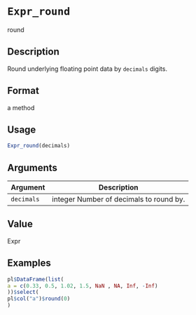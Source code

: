 # `Expr_round`

round


## Description

Round underlying floating point data by `decimals` digits.


## Format

a method


## Usage

```r
Expr_round(decimals)
```


## Arguments

Argument      |Description
------------- |----------------
`decimals`     |     integer Number of decimals to round by.


## Value

Expr


## Examples

```r
pl$DataFrame(list(
a = c(0.33, 0.5, 1.02, 1.5, NaN , NA, Inf, -Inf)
))$select(
pl$col("a")$round(0)
)
```


